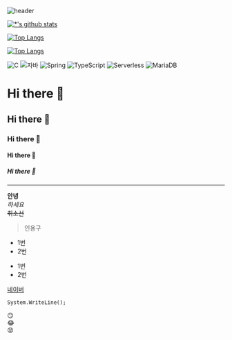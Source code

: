 <imgaes src = 'images/' width=100 height=100></images>



![header](https://capsule-render.vercel.app/api?type=egg&color=auto&height=300&section=header&text=최강자바개발자&fontSize=90)

[![*'s github stats](https://github-readme-stats.vercel.app/api?username=nagam1020)](https://github.com/nagam1020)

[![Top Langs](https://github-readme-stats.vercel.app/api/top-langs/?username=nagam1020)](https://github.com/nagam1020/github-readme-stats)

[![Top Langs](https://github-readme-stats.vercel.app/api/top-langs/?username=nagam1020&layout=compact)](https://github.com/nagam1020/github-readme-stats)


![C](https://img.shields.io/badge/-C-123456?style=flat-square&logo=C&logoColor=black)
![자바](https://img.shields.io/badge/-자바-007396?style=flat&logo=Java&logoColor=ffffff)
![Spring](https://img.shields.io/badge/-Spring-6DB33F?style=for-the-badge&logo=Spring&logoColor=white)
![TypeScript](https://img.shields.io/badge/-TypeScript-3178C6?style=flat-square&logo=TypeScript&logoColor=white)
![Serverless](https://img.shields.io/badge/-Serverless-FD5750?style=flat-square&logo=Serverless&logoColor=magenta)
![MariaDB](https://img.shields.io/badge/-MariaDB-1F305F?style=flat-square&logo=mariadb&logoColor=white)

# Hi there 👋
## Hi there 👋
### Hi there 👋
#### Hi there 👋
##### Hi there 👋
---

**안녕**<br>
*하세요*<br>
~~취소선~~

>인용구

* 1번
* 2번
- 1번
- 2번

[네이버](https://www.naver.com)

```
System.WriteLine();
```

:smirk:<br>
:joy:<br>
:rage:<br>
